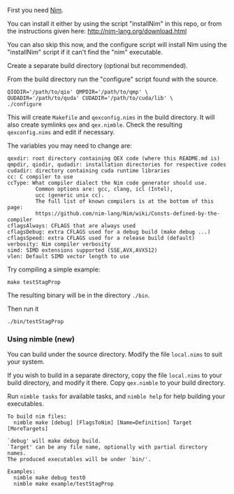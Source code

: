 First you need [Nim](https://nim-lang.org).

You can install it either by using the script "installNim"
in this repo, or from the instructions given here:
http://nim-lang.org/download.html

You can also skip this now, and the configure script will install Nim
using the "installNim" script if it can't find the "nim" executable.

Create a separate build directory (optional but recommended).

From the build directory run the "configure" script found with the source.

```
QIODIR='/path/to/qio' QMPDIR='/path/to/qmp' \
QUDADIR='/path/to/quda' CUDADIR='/path/to/cuda/lib' \
./configure
```

This will create `Makefile` and `qexconfig.nims` in the build directory.
It will also create symlinks `qex` and `qex.nimble`.
Check the resulting `qexconfig.nims` and edit if necessary.

The variables you may need to change are:

```
qexdir: root directory containing QEX code (where this README.md is)
qmpdir, qiodir, qudadir: installation directories for respective codes
cudadir: directory containing cuda runtime libraries
cc: C compiler to use
ccType: What compiler dialect the Nim code generator should use.
         Common options are: gcc, clang, icl (Intel),
         ucc (generic unix cc).
         The full list of known compilers is at the bottom of this page:
         https://github.com/nim-lang/Nim/wiki/Consts-defined-by-the-compiler
cflagsAlways: CFLAGS that are always used
cflagsDebug: extra CFLAGS used for a debug build (make debug ...)
cflagsSpeed: extra CFLAGS used for a release build (default)
verbosity: Nim compiler verbosity
simd: SIMD extensions supported (SSE,AVX,AVX512)
vlen: Default SIMD vector length to use
```

Try compiling a simple example:
```
make testStagProp
```
The resulting binary will be in the directory `./bin`.

Then run it
```
./bin/testStagProp
```

### Using nimble (new)

You can build under the source directory.  Modify the file
`local.nims` to suit your system.

If you wish to build in a separate directory, copy the file
`local.nims` to your build directory, and modify it there.  Copy
`qex.nimble` to your build directory.

Run `nimble tasks` for available tasks, and `nimble help` for
help building your executables.

```
To build nim files:
  nimble make [debug] [FlagsToNim] [Name=Definition] Target [MoreTargets]

`debug' will make debug build.
`Target' can be any file name, optionally with partial directory names.
The produced executables will be under `bin/'.

Examples:
  nimble make debug test0
  nimble make example/testStagProp
```
